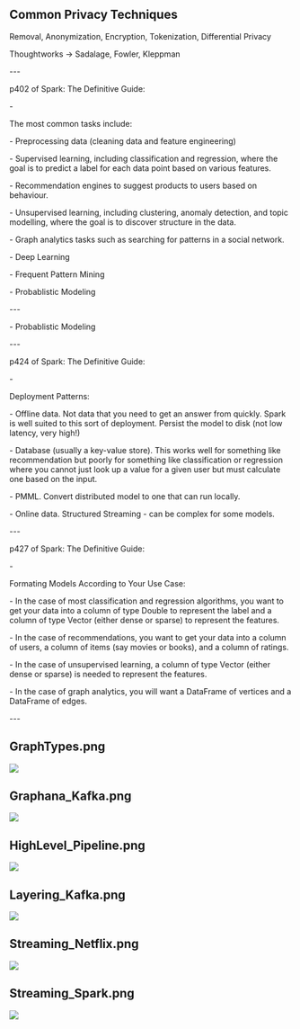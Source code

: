 ## Common Privacy Techniques

<p>Removal, Anonymization, Encryption, Tokenization, Differential Privacy</p>


<p>Thoughtworks -> Sadalage, Fowler, Kleppman</p>
<p>---</p>
<p>p402 of Spark: The Definitive Guide:</p>
<p>-</p>
<p>The most common tasks include:</p>
<p>- Preprocessing data (cleaning data and feature engineering)</p>
<p>- Supervised learning, including classification and regression, where the goal is to predict a label for each data point based on various features.</p>
<p>- Recommendation engines to suggest products to users based on behaviour.</p>
<p>- Unsupervised learning, including clustering, anomaly detection, and topic modelling, where the goal is to discover structure in the data.</p>
<p>- Graph analytics tasks such as searching for patterns in a social network.</p>
<p>- Deep Learning</p>
<p>- Frequent Pattern Mining</p>
<p>- Probablistic Modeling</p>
<p>---</p>
<p>- Probablistic Modeling</p>
<p>---</p>
<p>p424 of Spark: The Definitive Guide:</p>
<p>-</p>
<p>Deployment Patterns:</p>
<p>- Offline data.  Not data that you need to get an answer from quickly.  Spark is well suited to this sort of deployment.  Persist the model to disk (not low latency, very high!)</p>
<p>- Database (usually a key-value store).  This works well for something like recommendation but poorly for something like classification or regression where you cannot just look up a value for a given user but must calculate one based on the input.</p>
<p>- PMML.  Convert distributed model to one that can run locally.</p>
<p>- Online data.  Structured Streaming - can be complex for some models.</p>
<p>---</p>
<p>p427 of Spark: The Definitive Guide:</p>
<p>-</p>
<p>Formating Models According to Your Use Case:</p>
<p>- In the case of most classification and regression algorithms, you want to get your data into a column of type Double to represent the label and a column of type Vector (either dense or sparse) to represent the features.</p>
<p>- In the case of recommendations, you want to get your data into a column of users, a column of items (say movies or books), and a column of ratings.</p>
<p>- In the case of unsupervised learning, a column of type Vector (either dense or sparse) is needed to represent the features.</p>
<p>- In the case of graph analytics, you will want a DataFrame of vertices and a DataFrame of edges.</p>
<p>---</p>


## GraphTypes.png

![](https://github.com/geoffreylink/Projects/blob/master/08%20Data%20Engineering/GraphTypes.png)

## Graphana_Kafka.png

![](https://github.com/geoffreylink/Projects/blob/master/08%20Data%20Engineering/Graphana_Kafka.png)

## HighLevel_Pipeline.png

![](https://github.com/geoffreylink/Projects/blob/master/08%20Data%20Engineering/HighLevel_Pipeline.png)

## Layering_Kafka.png

![](https://github.com/geoffreylink/Projects/blob/master/08%20Data%20Engineering/Layering_Kafka.png)

## Streaming_Netflix.png

![](https://github.com/geoffreylink/Projects/blob/master/08%20Data%20Engineering/Streaming_Netflix.png)

## Streaming_Spark.png

![](https://github.com/geoffreylink/Projects/blob/master/08%20Data%20Engineering/Streaming_Spark.png)
